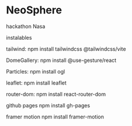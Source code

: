 # NeoSphere
hackathon Nasa


instalables

tailwind:
npm install tailwindcss @tailwindcss/vite

DomeGallery:
npm install @use-gesture/react

Particles:
npm install ogl

leaflet:
npm install leaflet

router-dom:
npm install react-router-dom

github pages
npm install gh-pages

framer motion
npm install framer-motion


